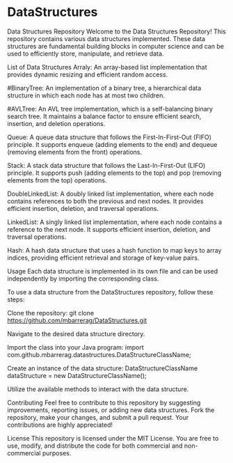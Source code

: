 # DataStructures
Data Structures Repository
Welcome to the Data Structures Repository! This repository contains various data structures implemented. These data structures are fundamental building blocks in computer science and can be used to efficiently store, manipulate, and retrieve data.

List of Data Structures
Arraly: An array-based list implementation that provides dynamic resizing and efficient random access.

#BinaryTree: 
An implementation of a binary tree, a hierarchical data structure in which each node has at most two children.

#AVLTree: 
An AVL tree implementation, which is a self-balancing binary search tree. It maintains a balance factor to ensure efficient search, insertion, and deletion operations.

Queue: A queue data structure that follows the First-In-First-Out (FIFO) principle. It supports enqueue (adding elements to the end) and dequeue (removing elements from the front) operations.

Stack: A stack data structure that follows the Last-In-First-Out (LIFO) principle. It supports push (adding elements to the top) and pop (removing elements from the top) operations.

DoubleLinkedList: A doubly linked list implementation, where each node contains references to both the previous and next nodes. It provides efficient insertion, deletion, and traversal operations.

LinkedList: A singly linked list implementation, where each node contains a reference to the next node. It supports efficient insertion, deletion, and traversal operations.

Hash: A hash data structure that uses a hash function to map keys to array indices, providing efficient retrieval and storage of key-value pairs.

Usage
Each data structure is implemented in its own file and can be used independently by importing the corresponding class.

To use a data structure from the DataStructures repository, follow these steps:

Clone the repository: git clone https://github.com/mbarrerag/DataStructures.git

Navigate to the desired data structure directory.

Import the class into your Java program: import com.github.mbarrerag.datastructures.DataStructureClassName;

Create an instance of the data structure: DataStructureClassName dataStructure = new DataStructureClassName();

Utilize the available methods to interact with the data structure.

Contributing
Feel free to contribute to this repository by suggesting improvements, reporting issues, or adding new data structures. Fork the repository, make your changes, and submit a pull request. Your contributions are highly appreciated!

License
This repository is licensed under the MIT License. You are free to use, modify, and distribute the code for both commercial and non-commercial purposes.

